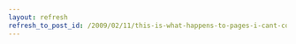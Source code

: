```yaml
---
layout: refresh
refresh_to_post_id: /2009/02/11/this-is-what-happens-to-pages-i-cant-control
---
```

